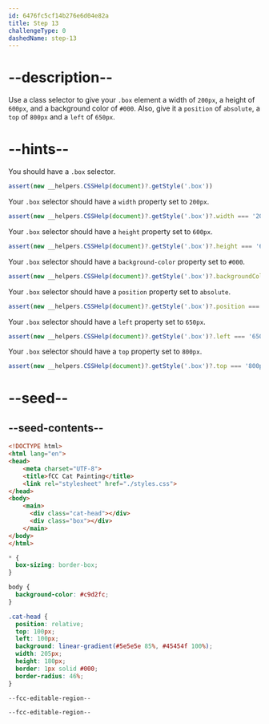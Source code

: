 ```yaml
---
id: 6476fc5cf14b276e6d04e82a
title: Step 13
challengeType: 0
dashedName: step-13
---
```


# --description--

Use a class selector to give your `.box` element a width of `200px`, a height of `600px`, and a background color of `#000`. Also, give it a `position` of `absolute`, a `top` of `800px` and a `left` of `650px`. 

# --hints--

You should have a `.box` selector.

```js
assert(new __helpers.CSSHelp(document)?.getStyle('.box'))
```

Your `.box` selector should have a `width` property set to `200px`.

```js
assert(new __helpers.CSSHelp(document)?.getStyle('.box')?.width === '200px')
```

Your `.box` selector should have a `height` property set to `600px`.

```js
assert(new __helpers.CSSHelp(document)?.getStyle('.box')?.height === '600px')
```

Your `.box` selector should have a `background-color` property set to `#000`.

```js
assert(new __helpers.CSSHelp(document)?.getStyle('.box')?.backgroundColor === 'rgb(0, 0, 0)')
```

Your `.box` selector should have a `position` property set to `absolute`.

```js
assert(new __helpers.CSSHelp(document)?.getStyle('.box')?.position === 'absolute')
```

Your `.box` selector should have a `left` property set to `650px`.

```js
assert(new __helpers.CSSHelp(document)?.getStyle('.box')?.left === '650px')
```

Your `.box` selector should have a `top` property set to `800px`.

```js
assert(new __helpers.CSSHelp(document)?.getStyle('.box')?.top === '800px')
```

# --seed--

## --seed-contents--

```html
<!DOCTYPE html>
<html lang="en">
<head>
    <meta charset="UTF-8">
    <title>fCC Cat Painting</title>
    <link rel="stylesheet" href="./styles.css">
</head>
<body>
    <main>
      <div class="cat-head"></div>
      <div class="box"></div>
    </main>
</body>
</html>
```

```css
* {
  box-sizing: border-box;
}

body {
  background-color: #c9d2fc;
}

.cat-head {
  position: relative;
  top: 100px;
  left: 100px;
  background: linear-gradient(#5e5e5e 85%, #45454f 100%);
  width: 205px;
  height: 180px;
  border: 1px solid #000;
  border-radius: 46%;
}

--fcc-editable-region--

--fcc-editable-region--
```

